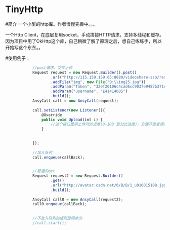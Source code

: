 # TinyHttp
#简介
一个小型的http库。作者慢慢完善中。。。

一个Http Client，在底层复用socket，手动拼接HTTP请求，支持多线程和缓存。
因为项目中用了OkHttp这个库，自己稍微了解了原理之后，想自己练练手，所以开始写这个东东。。



#使用例子：
```javascript
    		//post请求，文件上传
			Request request = new Request.Builder().post()
					.url("http://115.159.159.65:8080/videoshare-sso/rest/info/userhead")
					.addFile("img", new File("D:\\img25.jpg"))
					.addParam("Token", "32ef20106c4cad6cc903fe9487b371cf")
					.addParam("username", "E41414005")
					.build();
			AnsyCall call = new AnsyCall(request);
			
			call.setListener(new Listener(){
				@Override
				public void Upload(int i) {
					//这个接口提供上传时的进度(0-100 百分比进度)，方便开发者调用,当然不设置也可以
				}
				
				
			});
			
			//加入队列
			call.enqueue(callBack);
			

			//普通的get
			Request request2 = new Request.Builder()
					.get()
					.url("http://avatar.csdn.net/0/B/B/1_u010015108.jpg")
					.build();
	
			AnsyCall call0 = new AnsyCall(request2);
			call0.enqueue(callBack);
			
			
			//不放入队列的话则是同步的
			//call.start();
```